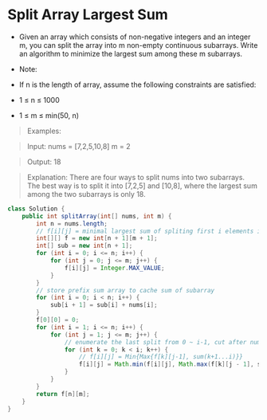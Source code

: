 # Split Array Largest Sum
- Given an array which consists of non-negative integers and an integer m, you can split the array into m non-empty continuous subarrays. Write an algorithm to minimize the largest sum among these m subarrays.

- Note:
- If n is the length of array, assume the following constraints are satisfied:

- 1 ≤ n ≤ 1000
- 1 ≤ m ≤ min(50, n)

> Examples:

> Input:
> nums = [7,2,5,10,8]
> m = 2

> Output:
> 18

> Explanation:
> There are four ways to split nums into two subarrays.
> The best way is to split it into [7,2,5] and [10,8],
> where the largest sum among the two subarrays is only 18.

```java
class Solution {
    public int splitArray(int[] nums, int m) {
        int n = nums.length;
        // f[i][j] = minimal largest sum of spliting first i elements in array into j subs
        int[][] f = new int[n + 1][m + 1];
        int[] sub = new int[n + 1];
        for (int i = 0; i <= n; i++) {
            for (int j = 0; j <= m; j++) {
                f[i][j] = Integer.MAX_VALUE;
            }
        }
        // store prefix sum array to cache sum of subarray
        for (int i = 0; i < n; i++) {
            sub[i + 1] = sub[i] + nums[i];
        }
        f[0][0] = 0;
        for (int i = 1; i <= n; i++) {
            for (int j = 1; j <= m; j++) {
                // enumerate the last split from 0 ~ i-1, cut after nums[0] .... nums[i-1]
                for (int k = 0; k < i; k++) {
                    // f[i][j] = Min{Max{f[k][j-1], sum(k+1...i)}}
                    f[i][j] = Math.min(f[i][j], Math.max(f[k][j - 1], sub[i] - sub[k]));
                }
            }
        }
        return f[n][m];        
    }
}
```
